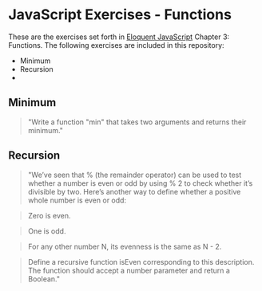 JavaScript Exercises - Functions
=========

These are the exercises set forth in [Eloquent JavaScript] Chapter 3: Functions. The following exercises are included in this repository:

  - Minimum
  - Recursion
  -



Minimum
----
>"Write a function "min" that takes two arguments and returns their minimum."

Recursion
----
>"We’ve seen that % (the remainder operator) can be used to test whether a number is even or odd by using % 2 to check whether it’s divisible by two. Here’s another way to define whether a positive whole number is even or odd:

>Zero is even.

>One is odd.

>For any other number N, its evenness is the same as N - 2.

>Define a recursive function isEven corresponding to this description. The function should accept a number parameter and return a Boolean."


[Eloquent JavaScript]:http://eloquentjavascript.net/02_program_structure.html
